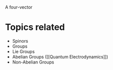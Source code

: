 A four-vector


# Topics related
- Spinors
- Groups
- Lie Groups
- Abelian Groups ([[Quantum Electrodynamics]])
- Non-Abelian Groups